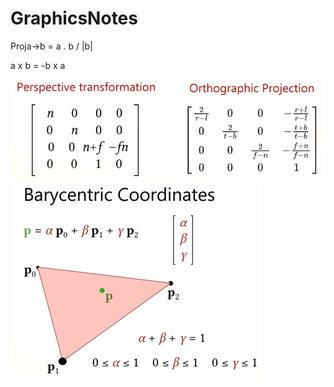 # GraphicsNotes

Proja->b = a . b / |b|

a x b = -b x a

![Projection Matrices](https://github.com/2020wmarvil/GraphicsNotes/blob/main/images/TransformationMatrices.png)
![Barycentric Coordinates](https://github.com/2020wmarvil/GraphicsNotes/blob/main/images/BarycentricCoordinates.png)
